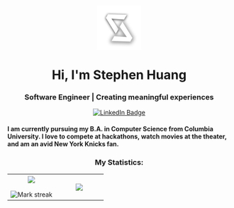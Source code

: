 <p align="center"><picture align="center"><img align="center" src="/logo.png" width=100px></picture></p>
<h1 align="center">Hi, I'm Stephen Huang</h1>
<h3 align="center">Software Engineer | Creating meaningful experiences</h3>
<div id="badges" align="center">
  <a href="https://www.linkedin.com/in/stephen-huang-dev" target="_blank">
    <img src="https://img.shields.io/badge/LinkedIn-blue?style=for-the-badge&logo=linkedin&logoColor=white" alt="LinkedIn Badge"/>
  </a>
</div>
<h4 align="left">I am currently pursuing my B.A. in Computer Science from Columbia University. I love to compete at hackathons, watch movies at the theater, and am an avid New York Knicks fan. </h3>
<h3 align="center">My Statistics:</h3>
<p align="center">
<table align="center">
<tr border="none">
<td width="50%" align="center">
  
  <img  align="center"  src="https://github-readme-stats.vercel.app/api?username=stephen-huang-hash&theme=dark&show_icons=true&count_private=true" />
  <br></br>
  <img  title="🔥 Get streak stats for your profile at git.io/streak-stats" alt="Mark streak" src="https://github-readme-streak-stats.herokuapp.com/?user=stephen-huang-hash&theme=dark&hide_border=false" /> 
</td>
<td width="50%" align="center">

  <img  align="center"  src="https://github-readme-stats.anuraghazra1.vercel.app/api/top-langs/?username=stephen-huang-hash&theme=dark&hide_border=false&no-bg=true&no-frame=true&langs_count=10"/>
  
  </td>
</tr>
</table>
